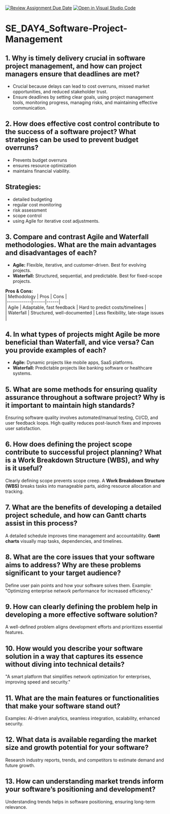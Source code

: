 [![Review Assignment Due Date](https://classroom.github.com/assets/deadline-readme-button-22041afd0340ce965d47ae6ef1cefeee28c7c493a6346c4f15d667ab976d596c.svg)](https://classroom.github.com/a/9pw6JKcu)
[![Open in Visual Studio Code](https://classroom.github.com/assets/open-in-vscode-2e0aaae1b6195c2367325f4f02e2d04e9abb55f0b24a779b69b11b9e10269abc.svg)](https://classroom.github.com/online_ide?assignment_repo_id=18655426&assignment_repo_type=AssignmentRepo)
# SE_DAY4_Software-Project-Management
## 1. Why is timely delivery crucial in software project management, and how can project managers ensure that deadlines are met?
* Crucial because delays can lead to cost overruns, missed market opportunities, and reduced stakeholder trust.
* Ensure deadlines by setting clear goals, using project management tools, monitoring progress, managing risks, and maintaining effective communication.

## 2. How does effective cost control contribute to the success of a software project? What strategies can be used to prevent budget overruns?
*  Prevents budget overruns
*  ensures resource optimization
*  maintains financial viability.
## Strategies: 
*  detailed budgeting
*  regular cost monitoring
*  risk assessment
*  scope control
*  using Agile for iterative cost adjustments.
## 3. Compare and contrast Agile and Waterfall methodologies. What are the main advantages and disadvantages of each?
- **Agile:** Flexible, iterative, and customer-driven. Best for evolving projects.  
- **Waterfall:** Structured, sequential, and predictable. Best for fixed-scope projects.  

**Pros & Cons:**  
| Methodology | Pros | Cons |  
|------------|------|------|  
| Agile | Adaptable, fast feedback | Hard to predict costs/timelines |  
| Waterfall | Structured, well-documented | Less flexibility, late-stage issues |  

## 4. In what types of projects might Agile be more beneficial than Waterfall, and vice versa? Can you provide examples of each?
- **Agile:** Dynamic projects like mobile apps, SaaS platforms.  
- **Waterfall:** Predictable projects like banking software or healthcare systems.
  
## 5. What are some methods for ensuring quality assurance throughout a software project? Why is it important to maintain high standards?
Ensuring software quality involves automated/manual testing, CI/CD, and user feedback loops. High quality reduces post-launch fixes and improves user satisfaction.  

## 6. How does defining the project scope contribute to successful project planning? What is a Work Breakdown Structure (WBS), and why is it useful?
Clearly defining scope prevents scope creep. A **Work Breakdown Structure (WBS)** breaks tasks into manageable parts, aiding resource allocation and tracking.  

## 7. What are the benefits of developing a detailed project schedule, and how can Gantt charts assist in this process?
A detailed schedule improves time management and accountability. **Gantt charts** visually map tasks, dependencies, and timelines.  

## 8. What are the core issues that your software aims to address? Why are these problems significant to your target audience?
Define user pain points and how your software solves them. Example: "Optimizing enterprise network performance for increased efficiency."  

## 9. How can clearly defining the problem help in developing a more effective software solution?
A well-defined problem aligns development efforts and prioritizes essential features.  

## 10. How would you describe your software solution in a way that captures its essence without diving into technical details?
"A smart platform that simplifies network optimization for enterprises, improving speed and security."  

## 11. What are the main features or functionalities that make your software stand out?
Examples: AI-driven analytics, seamless integration, scalability, enhanced security.  

## 12. What data is available regarding the market size and growth potential for your software?
Research industry reports, trends, and competitors to estimate demand and future growth.  

## 13. How can understanding market trends inform your software’s positioning and development?
Understanding trends helps in software positioning, ensuring long-term relevance.  
